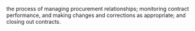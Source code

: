 the process of managing procurement relationships; monitoring contract performance, 
and making changes and corrections as appropriate; and closing out contracts.

